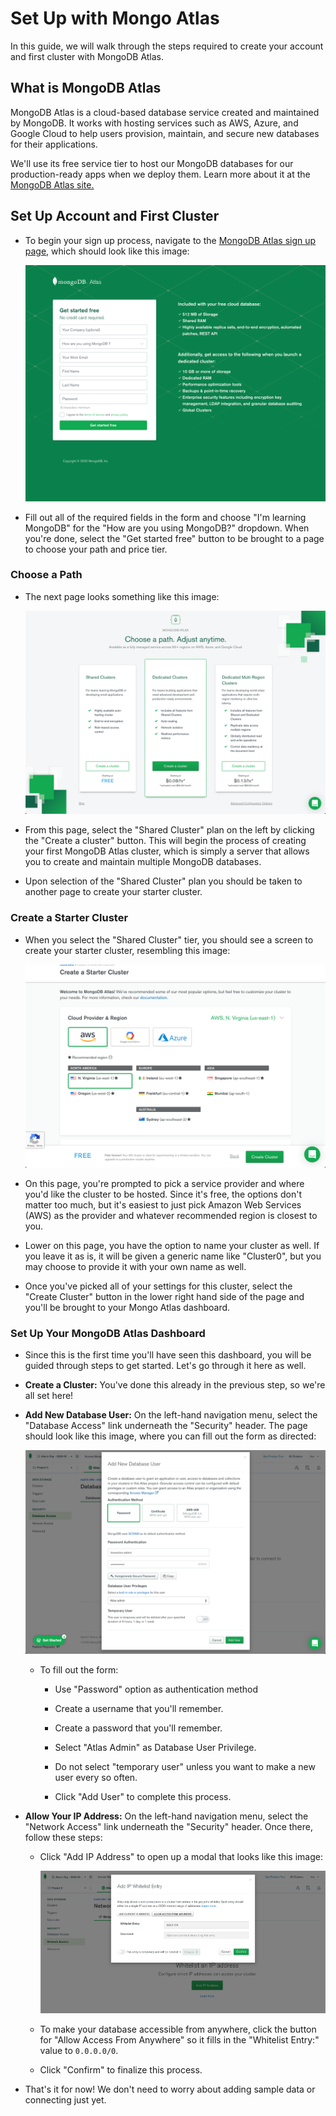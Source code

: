 # Set Up with Mongo Atlas

In this guide, we will walk through the steps required to create your account and first cluster with MongoDB Atlas.

## What is MongoDB Atlas

MongoDB Atlas is a cloud-based database service created and maintained by MongoDB. It works with hosting services such as AWS, Azure, and Google Cloud to help users provision, maintain, and secure new databases for their applications.

We'll use its free service tier to host our MongoDB databases for our production-ready apps when we deploy them. Learn more about it at the [MongoDB Atlas site.](https://www.mongodb.com/cloud/atlas)

## Set Up Account and First Cluster

* To begin your sign up process, navigate to the [MongoDB Atlas sign up page,](https://www.mongodb.com/cloud/atlas/signup) which should look like this image:

  ![The MongoDB Atlas sign up page shows us a form to create an account.](./images/100-mongodb-signup.png)

* Fill out all of the required fields in the form and choose "I'm learning MongoDB" for the "How are you using MongoDB?" dropdown. When you're done, select the "Get started free" button to be brought to a page to choose your path and price tier.

### Choose a Path

* The next page looks something like this image:

  ![The MongoDB Atlas path options show three different priced tiers.](./images/200-cluster-pick.png)

* From this page, select the "Shared Cluster" plan on the left by clicking the "Create a cluster" button. This will begin the process of creating your first MongoDB Atlas cluster, which is simply a server that allows you to create and maintain multiple MongoDB databases.

* Upon selection of the "Shared Cluster" plan you should be taken to another page to create your starter cluster. 

### Create a Starter Cluster

* When you select the "Shared Cluster" tier, you should see a screen to create your starter cluster, resembling this image:

  ![MongoDB Atlas displays options for creating your start cluster.](./images/300-cluster-provider.png)

* On this page, you're prompted to pick a service provider and where you'd like the cluster to be hosted. Since it's free, the options don't matter too much, but it's easiest to just pick Amazon Web Services (AWS) as the provider and whatever recommended region is closest to you.

* Lower on this page, you have the option to name your cluster as well. If you leave it as is, it will be given a generic name like "Cluster0", but you may choose to provide it with your own name as well.

* Once you've picked all of your settings for this cluster, select the "Create Cluster" button in the lower right hand side of the page and you'll be brought to your Mongo Atlas dashboard.

### Set Up Your MongoDB Atlas Dashboard

* Since this is the first time you'll have seen this dashboard, you will be guided through steps to get started. Let's go through it here as well.

* **Create a Cluster:** You've done this already in the previous step, so we're all set here!

* **Add New Database User:** On the left-hand navigation menu, select the "Database Access" link underneath the "Security" header. The page should look like this image, where you can fill out the form as directed: 

  ![The add user form allows us to create a new user with varying access to our databases.](./images/400-add-user.png)

  * To fill out the form:

    * Use "Password" option as authentication method
  
    * Create a username that you'll remember.
  
    * Create a password that you'll remember.

    * Select "Atlas Admin" as Database User Privilege.

    * Do not select "temporary user" unless you want to make a new user every so often.
  
    * Click "Add User" to complete this process.

* **Allow Your IP Address:** On the left-hand navigation menu, select the "Network Access" link underneath the "Security" header. Once there, follow these steps:

  * Click "Add IP Address" to open up a modal that looks like this image:

    ![The modal for allowing IP addresses provides a form to enter your IP address](./images/500-network-access.png)

  * To make your database accessible from anywhere, click the button for "Allow Access From Anywhere" so it fills in the "Whitelist Entry:" value to `0.0.0.0/0`.

  * Click "Confirm" to finalize this process.

* That's it for now! We don't need to worry about adding sample data or connecting just yet. 
